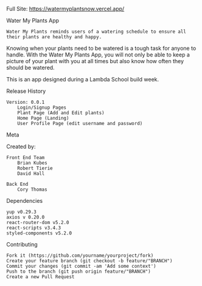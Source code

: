 Full Site: https://watermyplantsnow.vercel.app/

Water My Plants App

    Water My Plants reminds users of a watering schedule to ensure all their plants are healthy and happy.

Knowing when your plants need to be watered is a tough task for anyone to handle. With the Water My Plants App, you will not only be able to keep a picture of your plant with you at all times but also know how often they should be watered.

This is an app designed during a Lambda School build week.

Release History

    Version: 0.0.1
        Login/Signup Pages
        Plant Page (Add and Edit plants)
        Home Page (Landing)
        User Profile Page (edit username and password)

Meta

Created by:

    Front End Team
        Brian Kubes
        Robert Tierie
        David Hall

    Back End
        Cory Thomas

Dependencies

    yup v0.29.3
    axios v 0.20.0
    react-router-dom v5.2.0
    react-scripts v3.4.3
    styled-components v5.2.0

Contributing

    Fork it (https://github.com/yourname/yourproject/fork)
    Create your feature branch (git checkout -b feature/"BRANCH")
    Commit your changes (git commit -am 'Add some context')
    Push to the branch (git push origin feature/"BRANCH")
    Create a new Pull Request

